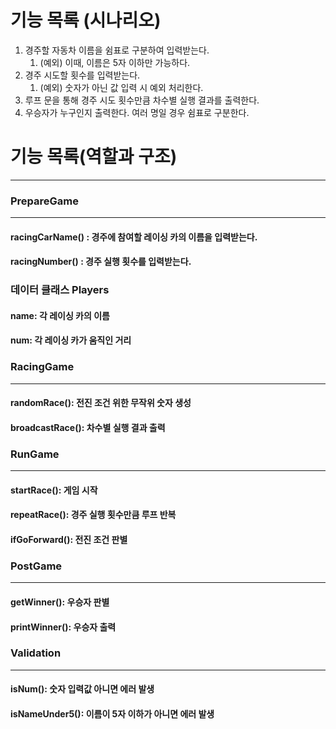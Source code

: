 # 기능 목록 (시나리오)

1. 경주할 자동차 이름을 쉼표로 구분하여 입력받는다.
    1. (예외) 이때, 이름은 5자 이하만 가능하다.
2. 경주 시도할 횟수를 입력받는다.
    1. (예외) 숫자가 아닌 값 입력 시 예외 처리한다.
3. 루프 문을 통해 경주 시도 횟수만큼 차수별 실행 결과를 출력한다.
4. 우승자가 누구인지 출력한다. 여러 명일 경우 쉼표로 구분한다.

# 기능 목록(역할과 구조)
---
### PrepareGame
---
#### racingCarName() : 경주에 참여할 레이싱 카의 이름을 입력받는다.
#### racingNumber() : 경주 실행 횟수를 입력받는다.

### 데이터 클래스 Players
#### name: 각 레이싱 카의 이름
#### num: 각 레이싱 카가 움직인 거리

### RacingGame
---
#### randomRace(): 전진 조건 위한 무작위 숫자 생성
#### broadcastRace(): 차수별 실행 결과 출력

### RunGame
---
#### startRace(): 게임 시작
#### repeatRace(): 경주 실행 횟수만큼 루프 반복
#### ifGoForward(): 전진 조건 판별

### PostGame
---
#### getWinner(): 우승자 판별
#### printWinner(): 우승자 출력

### Validation
---
#### isNum(): 숫자 입력값 아니면 에러 발생
#### isNameUnder5(): 이름이 5자 이하가 아니면 에러 발생